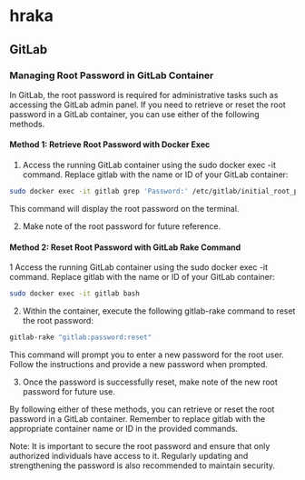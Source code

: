 # hraka

## GitLab

### Managing Root Password in GitLab Container

In GitLab, the root password is required for administrative tasks such as accessing the GitLab admin panel. If you need to retrieve or reset the root password in a GitLab container, you can use either of the following methods.

#### Method 1: Retrieve Root Password with Docker Exec

1. Access the running GitLab container using the sudo docker exec -it command. Replace gitlab with the name or ID of your GitLab container:

```bash
sudo docker exec -it gitlab grep 'Password:' /etc/gitlab/initial_root_password
```
This command will display the root password on the terminal.

2. Make note of the root password for future reference.


#### Method 2: Reset Root Password with GitLab Rake Command

1 Access the running GitLab container using the sudo docker exec -it command. Replace gitlab with the name or ID of your GitLab container:

```bash
sudo docker exec -it gitlab bash
``` 

2. Within the container, execute the following gitlab-rake command to reset the root password:

```bash
gitlab-rake "gitlab:password:reset"
```

This command will prompt you to enter a new password for the root user. Follow the instructions and provide a new password when prompted.

3. Once the password is successfully reset, make note of the new root password for future use.

By following either of these methods, you can retrieve or reset the root password in a GitLab container. Remember to replace gitlab with the appropriate container name or ID in the provided commands.

Note: It is important to secure the root password and ensure that only authorized individuals have access to it. Regularly updating and strengthening the password is also recommended to maintain security.

